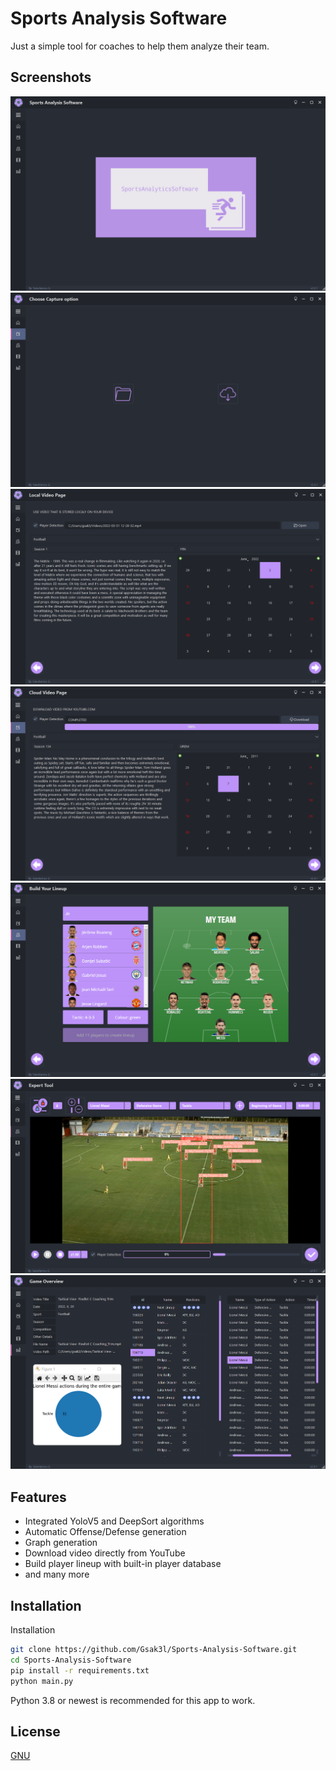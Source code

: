 # Sports Analysis Software

Just a simple tool for coaches to help them analyze their team.

## Screenshots

![Homepage](https://raw.githubusercontent.com/Gsak3l/Sports-Analysis-Software/main/preview_images/home.png)
![Captue Option](https://raw.githubusercontent.com/Gsak3l/Sports-Analysis-Software/main/preview_images/import_video.png)
![Local Import](https://raw.githubusercontent.com/Gsak3l/Sports-Analysis-Software/main/preview_images/import_video_locally.png)
![Cloud Import](https://raw.githubusercontent.com/Gsak3l/Sports-Analysis-Software/main/preview_images/import_cloud_locally.png)
![Lineup Builder](https://raw.githubusercontent.com/Gsak3l/Sports-Analysis-Software/main/preview_images/lineup_builder.png)
![Expert Tool](https://raw.githubusercontent.com/Gsak3l/Sports-Analysis-Software/main/preview_images/expert_tool_i_guess.png)
![Post Game Info](https://raw.githubusercontent.com/Gsak3l/Sports-Analysis-Software/main/preview_images/post_game_details.png)

## Features

- Integrated YoloV5 and DeepSort algorithms
- Automatic Offense/Defense generation
- Graph generation
- Download video directly from YouTube
- Build player lineup with built-in player database
- and many more

## Installation

Installation

```bash
git clone https://github.com/Gsak3l/Sports-Analysis-Software.git
cd Sports-Analysis-Software
pip install -r requirements.txt
python main.py
```

Python 3.8 or newest is recommended for this app to work.

## License

[GNU](https://www.gnu.org/licenses)
